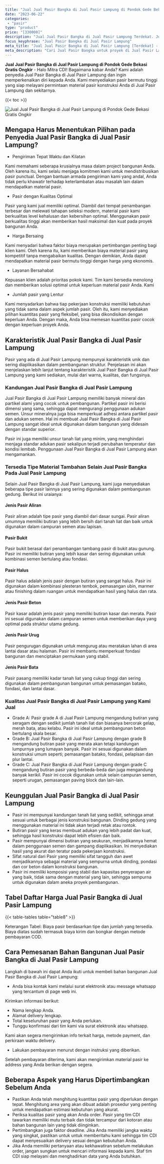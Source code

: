 ```yaml
---
title: "Jual Jual Pasir Bangka di Jual Pasir Lampung di Pondok Gede Bekasi Gratis Ongkir"
date: "2023-06-22"
categories:
 - "pasir"
type: "product"
price: "[330000]"
description: "Jual Jual Pasir Bangka di Jual Pasir Lampung Terdekat. Jual Pasir Bangka ini sering digunakan dalam proyek konstruksi sebagai material adukan yang terpilih dan bersih. Silakan hubungi kami untuk informasi lebih lanjut."
focus_keyphrase: "Jual Pasir Bangka di Jual Pasir Lampung"
meta_title: "Jual Jual Pasir Bangka di Jual Pasir Lampung [Terdekat] - CDI"
meta_description: "Cari Jual Pasir Bangka untuk proyek di Jual Pasir Lampung? Kami memiliki Jual Pasir Bangka berkualitas untuk material adukan. Raih penawaran terbaik sekarang."
---
```


**Jual Jual Pasir Bangka di Jual Pasir Lampung di Pondok Gede Bekasi Gratis Ongkir** - Halo Mitra CDI! Bagaimana kabar Anda? Kami adalah penyedia Jual Pasir Bangka di Jual Pasir Lampung dan ingin memperkenalkan diri kepada Anda. Kami menyediakan pasir bermutu tinggi yang siap melayani permintaan material pasir konstruksi Anda di Jual Pasir Lampung dan sekitarnya.

{{< toc >}}

![Jual Jual Pasir Bangka di Jual Pasir Lampung di Pondok Gede Bekasi Gratis Ongkir](/images/pasir/pasir-bangunan-04.jpg)

## Mengapa Harus Menentukan Pilihan pada Penyedia Jual Pasir Bangka di Jual Pasir Lampung?

*   Pengiriman Tepat Waktu dan Kilatan

Kami memahami seberapa krusialnya masa dalam project bangunan Anda. Oleh karena itu, kami selalu menjaga komitmen kami untuk mendistribusikan pasir punctual. Dengan bantuan armada pengiriman kami yang andal, Anda tidak perlu khawatir terhadap keterlambatan atau masalah lain dalam mendapatkan material pasir.
*   Pasir dengan Kualitas Optimal

Pasir yang kami jual memiliki optimal. Diambil dari tempat penambangan terbesar dan melewati tahapan seleksi modern, material pasir kami berkualitas level kehalusan dan kebersihan optimal. Menggunakan pasir berkualitas tinggi akan memberikan hasil maksimal dan kuat pada proyek bangunan Anda.
*   Harga Bersaing

Kami menyadari bahwa faktor biaya merupakan pertimbangan penting bagi klien kami. Oleh karena itu, kami memberikan biaya material pasir yang kompetitif tanpa mengabaikan kualitas. Dengan demikian, Anda dapat mendapatkan material pasir bermutu tinggi dengan harga yang ekonomis.
*   Layanan Bersahabat

Kepuasan klien adalah prioritas pokok kami. Tim kami bersedia menolong dan memberikan solusi optimal untuk keperluan material pasir Anda. Kami

*   Jumlah pasir yang Lentur

Kami menyadarkan bahwa tiap pekerjaan konstruksi memiliki kebutuhan yang tidak sama dalam aspek jumlah pasir. Oleh itu, kami menyediakan pilihan kuantitas pasir yang fleksibel, yang bisa dikondisikan dengan keperluan Anda. Dengan maka, Anda bisa memesan kuantitas pasir cocok dengan keperluan proyek Anda.

## Karakteristik Jual Pasir Bangka di Jual Pasir Lampung

Pasir yang ada di Jual Pasir Lampung mempunyai karakteristik unik dan sering diaplikasikan dalam pembangunan struktur. Penjelasan ini akan menjelaskan lebih lanjut tentang karakteristik Jual Pasir Bangka di Jual Pasir Lampung yang kami sediakan, mulai dari warna, kualitas, dan fungsinya.

### Kandungan Jual Pasir Bangka di Jual Pasir Lampung

Jual Pasir Bangka di Jual Pasir Lampung memiliki banyak mineral dan partikel alami yang cocok untuk pembangunan. Partikel pasir ini berisi dimensi yang sama, sehingga dapat mengurangi penggunaan adukan semen. Unsur mineralnya juga bisa memperkuat adhesi antara partikel pasir dan adukan semen. Hal ini membuat Jual Pasir Bangka di Jual Pasir Lampung sangat ideal untuk digunakan dalam bangunan yang didesain dengan standar superior.

Pasir ini juga memiliki unsur tanah liat yang minim, yang menghindari menjaga standar adukan pasir sekalipun terjadi perubahan temperatur dan kondisi lembab. Penggunaan Jual Pasir Bangka di Jual Pasir Lampung akan mengamankan.

### Tersedia Tipe Material Tambahan Selain Jual Pasir Bangka Pada Jual Pasir Lampung

Selain Jual Pasir Bangka di Jual Pasir Lampung, kami juga menyediakan beberapa tipe pasir lainnya yang sering digunakan dalam pembangunan gedung. Berikut ini uraianya:

#### Jenis Pasir Aliran

Pasir aliran adalah tipe pasir yang diambil dari dasar sungai. Pasir aliran umumnya memiliki butiran yang lebih bersih dari tanah liat dan baik untuk digunakan dalam campuran semen atau lapisan.

#### Pasir Bukit

Pasir bukit berasal dari penambangan tambang pasir di bukit atau gunung. Pasir ini memiliki butiran yang lebih kasar dan sering digunakan untuk kombinasi semen bertulang atau fondasi.

#### Pasir Halus

Pasir halus adalah jenis pasir dengan butiran yang sangat halus. Pasir ini digunakan dalam kombinasi plesteran tembok, pemasangan ubin, marmer atau finishing dalam ruangan untuk mendapatkan hasil yang halus dan rata.

#### Jenis Pasir Beton

Pasir kasar adalah jenis pasir yang memiliki butiran kasar dan merata. Pasir ini sesuai digunakan dalam campuran semen untuk memberikan daya yang optimal pada struktur utama gedung.

#### Jenis Pasir Urug

Pasir pengurugan digunakan untuk mengurug atau meratakan lahan di area lantai dasar atau halaman. Pasir ini membantu memperkuat fondasi bangunan dan menciptakan permukaan yang stabil.

#### Jenis Pasir Bata

Pasir pasang memiliki kadar tanah liat yang cukup tinggi dan sering digunakan dalam pembangunan bangunan untuk pemasangan batako, fondasi, dan lantai dasar.

### Kualitas Jual Pasir Bangka di Jual Pasir Lampung yang Kami Jual

*   Grade A: Pasir grade A di Jual Pasir Lampung mengandung butiran yang seragam dengan sedikit jumlah tanah liat dan biasanya bercorak gelap, merah bata, atau kelabu. Pasir ini ideal untuk pembangunan beton bertulang skala besar.
*   Grade B: Jual Pasir Bangka di Jual Pasir Lampung dengan grade B mengandung butiran pasir yang merata akan tetapi kandungan lumpurnya yang lumayan banyak. Pasir ini sesuai digunakan dalam konstruksi umum seperti; pemasangan batako, fondasi, pelapisan dan plur lantai.
*   Grade C: Jual Pasir Bangka di Jual Pasir Lampung dengan grade C mengandung butiran pasir yang berbeda-beda dan juga mengandung banyak kerikil. Pasir ini cocok digunakan untuk selain campuran semen, seperti urugan, pemasangan paving block dan lain-lain.

## Keunggulan Jual Pasir Bangka di Jual Pasir Lampung

*   Pasir ini mempunyai kandungan tanah liat yang sedikit, sehingga amat sesuai untuk berbagai jenis konstruksi bangunan. Dinding gedung yang menggunakan material ini tidak akan terjadi retak atau rontok.
*   Butiran pasir yang keras membuat adukan yang lebih padat dan kuat, sehingga hasil konstruksi dapat lebih efisien dan baik.
*   Pasir mempunyai dimensi butiran yang seukuran, menjadikannya hemat dalam penggunaan semen dan gampang diaplikasikan. Ini menyediakan hasil yang akurat dan teratur pada pekerjaan konstruksi.
*   Sifat natural dari Pasir yang memiliki sifat tangguh dan awet menjadikannya sebagai material yang sempurna untuk dinding, pondasi dan cor beton dalam konstruksi bangunan.
*   Pasir ini memiliki komposisi yang stabil dan kapasitas penyerapan air yang baik, tidak sama dengan material yang lain, sehingga sempurna untuk digunakan dalam aneka proyek pembangunan.

## Tabel Daftar Harga Jual Pasir Bangka di Jual Pasir Lampung

{{< table-tables table="table8" >}}

Keterangan Tabel: Biaya pasir berdasarkan tipe dan jumlah yang tersedia. Biaya diatas sudah termasuk biaya kirim dan bongkar dengan metode pembayaran COD.

## Cara Pemesanan Bahan Bangunan Jual Pasir Bangka di Jual Pasir Lampung

Langkah di bawah ini dapat Anda ikuti untuk membeli bahan bangunan Jual Pasir Bangka di Jual Pasir Lampung:

*   Anda bisa kontak kami melalui surat elektronik atau message whatsapp yang tercantum di page web ini.

Kirimkan informasi berikut:

*   Nama lengkap Anda.
*   Alamat delivery lengkap.
*   Total keseluruhan pasir yang Anda perlukan.
*   Tunggu konfirmasi dari tim kami via surat elektronik atau whatsapp.

Kami akan segera mengirimkan info terkait harga, metode payment, dan perkiraan waktu delivery.
*   Lakukan pembayaran menurut dengan instruksi yang diberikan.

Setelah pembayaran diterima, kami akan mengirimkan material pasir ke address yang Anda berikan dengan segera.

## Beberapa Aspek yang Harus Dipertimbangkan Sebelum Anda

*   Pastikan Anda telah menghitung kuantitas pasir yang diperlukan dengan tepat. Menghitung area yang akan dibuat adalah prosedur yang penting untuk mendapatkan estimasi kebutuhan yang akurat.
*   Periksa kualitas pasir yang akan Anda order. Pasir yang tim CDI tawarkan memiliki mutu terbaik dan tidak tercampur dari kotoran atau bahan bangunan lain yang tidak diinginkan.
*   Pertimbangkan juga faktor deadline. Jika Anda memiliki jangka waktu yang singkat, pastikan untuk untuk memberitahu kami sehingga tim CDI dapat menyesuaikan delivery sesuai dengan kebutuhan Anda.
*   Jika Anda memiliki pertanyaan atau kekhawatiran sebelum melakukan order, jangan sungkan untuk mencari informasi kepada kami. Staf tim CDI siap melayani dan menghadirkan data yang Anda butuhkan.